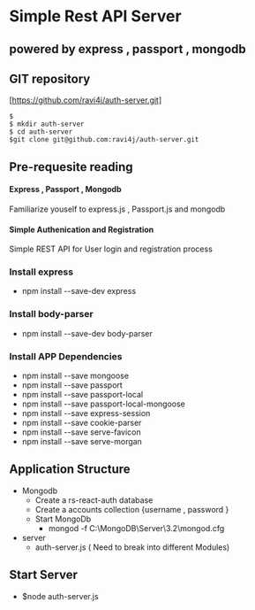 # Simple Rest API Server
## powered by express , passport , mongodb
## GIT repository

[https://github.com/ravi4j/auth-server.git]

```
$
$ mkdir auth-server
$ cd auth-server
$git clone git@github.com:ravi4j/auth-server.git
```

## Pre-requesite reading


#### Express , Passport , Mongodb
Familiarize youself to express.js , Passport.js and mongodb

#### Simple Authenication and Registration
Simple REST API for User login and registration process

### Install express
- npm install --save-dev express

### Install body-parser
- npm install --save-dev  body-parser

### Install APP Dependencies
- npm install --save mongoose
- npm install --save passport
- npm install --save passport-local
- npm install --save passport-local-mongoose
- npm install --save express-session
- npm install --save cookie-parser
- npm install --save serve-favicon
- npm install --save serve-morgan


## Application Structure

- Mongodb
    - Create a rs-react-auth database
    - Create a accounts collection {username , password }
    - Start MongoDb
        - mongod -f C:\MongoDB\Server\3.2\mongod.cfg
- server
    - auth-server.js ( Need to break into different Modules)

## Start Server
 - $node auth-server.js

